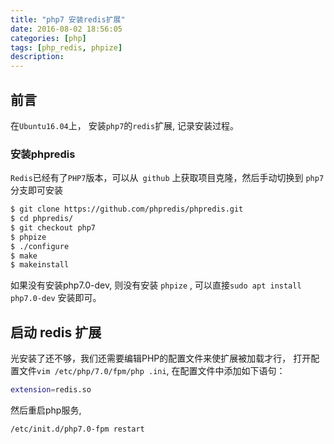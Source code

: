 ```yaml
---
title: "php7 安装redis扩展"
date: 2016-08-02 18:56:05
categories: [php]
tags: [php_redis, phpize]
description:
---
```


## 前言
在`Ubuntu16.04`上， 安装`php7`的`redis`扩展, 记录安装过程。
<!--more-->

### 安装phpredis  

`Redis`已经有了`PHP7`版本，可以从` github` 上获取项目克隆，然后手动切换到 `php7` 分支即可安装

```bash
$ git clone https://github.com/phpredis/phpredis.git 
$ cd phpredis/ 
$ git checkout php7 
$ phpize 
$ ./configure 
$ make 
$ makeinstall
```

如果没有安装php7.0-dev, 则没有安装 `phpize` , 可以直接`sudo apt install php7.0-dev` 安装即可。 

## 启动 redis 扩展

光安装了还不够，我们还需要编辑PHP的配置文件来使扩展被加载才行， 打开配置文件`vim /etc/php/7.0/fpm/php .ini`, 在配置文件中添加如下语句：
```bash
extension=redis.so
```

然后重启php服务,
```bash
/etc/init.d/php7.0-fpm restart 
```
